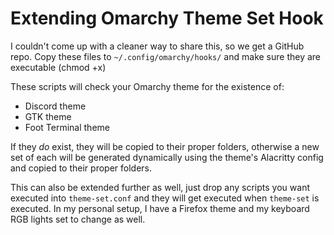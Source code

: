 # Extending Omarchy Theme Set Hook

I couldn't come up with a cleaner way to share this, so we get a GitHub repo.
Copy these files to `~/.config/omarchy/hooks/` and make sure they are executable (chmod +x)

These scripts will check your Omarchy theme for the existence of:
- Discord theme
- GTK theme
- Foot Terminal theme

If they *do* exist, they will be copied to their proper folders, otherwise a new set of each will be
generated dynamically using the theme's Alacritty config and copied to their proper folders.

This can also be extended further as well, just drop any scripts you want executed into `theme-set.conf`
and they will get executed when `theme-set` is executed. In my personal setup, I have a Firefox theme
and my keyboard RGB lights set to change as well.

